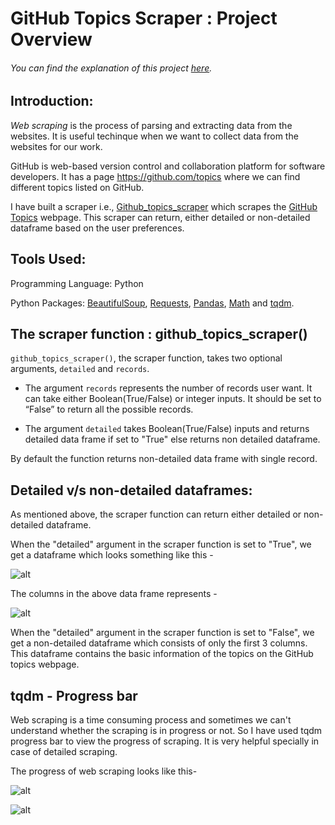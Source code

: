 # GitHub Topics Scraper : Project Overview

###### You can find the explanation of this project [here](https://medium.com/@abhishekdundagi06/building-web-scraper-using-python-scraping-github-topics-in-one-go-b553a0bf58d).

## Introduction:

*Web scraping* is the process of parsing and extracting data from the websites. It is useful techinque when we want to collect data from the websites for our work. 

GitHub is web-based version control and collaboration platform for software developers. It has a page https://github.com/topics where we can find different topics listed on GitHub.

I have built a scraper i.e., [Github_topics_scraper](https://github.com/Abhishek-2505/Github_topics_scraper/blob/main/github_topics_scraper.py) which scrapes the [GitHub Topics](https://github.com/topics) webpage. This scraper can return, either detailed or non-detailed dataframe based on the user preferences. 

## Tools Used:

Programming Language: Python

Python Packages: [BeautifulSoup](https://www.crummy.com/software/BeautifulSoup/bs4/doc/), [Requests](https://docs.python-requests.org/en/latest/), [Pandas](https://pandas.pydata.org/docs/), [Math](https://docs.python.org/3/library/math.html) and [tqdm](https://tqdm.github.io/).

## The scraper function : github_topics_scraper() 

<code>github_topics_scraper()</code>, the scraper function, takes two optional arguments, <code>detailed</code> and <code>records</code>.

* The argument <code>records</code> represents the number of records user want. It can take either Boolean(True/False) or integer inputs. It should be set to “False” to return all the possible records.

* The argument <code>detailed</code> takes Boolean(True/False) inputs and returns detailed data frame if set to "True" else returns non detailed dataframe. 

By default the function returns non-detailed data frame with single record.

## Detailed v/s non-detailed dataframes:

As mentioned above, the scraper function can return either detailed or non-detailed dataframe. 

When the "detailed" argument in the scraper function is set to "True", we get a dataframe which looks something like this -

![alt](https://github.com/Abhishek-2505/project_images/blob/main/github_topics_webscraping/demo_dataframe.png)

The columns in the above data frame represents - 

![alt](https://github.com/Abhishek-2505/project_images/blob/main/github_topics_webscraping/colum_description.png)

When the "detailed" argument in the scraper function is set to "False", we get a non-detailed dataframe which consists of only the first 3 columns. This dataframe contains the basic information of the topics on the GitHub topics webpage.

## tqdm - Progress bar

Web scraping is a time consuming process and sometimes we can't understand whether the scraping is in progress or not. So I have used tqdm progress bar to view the progress of scraping. It is very helpful specially in case of detailed scraping.

The progress of web scraping looks like this-

![alt](https://github.com/Abhishek-2505/project_images/blob/main/github_topics_webscraping/progress_bar.png)

![alt](https://github.com/Abhishek-2505/project_images/blob/main/github_topics_webscraping/progress_completion.png)
